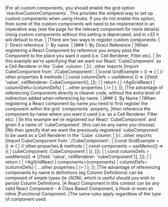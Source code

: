 <framework-specific-section frameworks="react">
|For all custom components, you should enable the grid option `reactiveCustomComponents`. This provides the simplest way to set up custom components when using Hooks. If you do not enable this option, then some of the custom components will need to be implemented in an imperative way (see the page for the relevant component for more details). Using custom components without this setting is deprecated, and in v32 it will default to true.
|
|There are two ways to register custom components:
|
|- Direct reference.
|- By name.
|
|### 1. By Direct Reference
|
|When registering a React Component by reference you simply pass the Component to the place you want it used (i.e. Cell Renderer, Filter etc).
|
|In this example we're specifying that we want our React `CubeComponent` as a Cell Renderer in the `Cube` column:
|
</framework-specific-section>

<framework-specific-section frameworks="react">
<snippet transform={false} language="jsx">
|//...other imports
|import CubeComponent from './CubeComponent';
|
|const GridExample = () => {
|   // other properties & methods
|   
|    const columnDefs = useMemo( () => [{field: 'value', cellRenderer: CubeComponent}], []);
|
|    return (
|         &lt;AgGridReact
|            columnDefs={columnDefs}
|            ...other properties            
|         />
|    );
|};
</snippet>
</framework-specific-section>

<framework-specific-section frameworks="react">
|The advantage of referencing Components directly is cleaner code, without the extra level of indirection added when referencing by name.
|
|### 2. By Name
|
|When registering a React component by name you need to first register the component within the grid `components` property,
|then reference the component by name where you want it used (i.e. as a Cell Renderer, Filter etc).
|
|In this example we've registered our React `CubeComponent` and given it a name of `cubeComponent` (this can be any name you choose).
|We then specify that we want the previously registered `cubeComponent` to be used as a Cell Renderer in the `Cube` column:
|
</framework-specific-section>

<framework-specific-section frameworks="react">
<snippet transform={false} language="jsx">
|//...other imports
|import CubeComponent from './CubeComponent';
|
|const GridExample = () => {
|   // other properties & methods
|   
|   const components = useMemo(() => ({
|       cubeComponent: CubeComponent    
|   }), []);
|
|   const columnDefs = useMemo(() => [{field: 'value', cellRenderer: 'cubeComponent'}], []);
|
|   return (
|         &lt;AgGridReact
|            components={components}
|            columnDefs={columnDefs}
|            ...other properties            
|         />
|   );
|};
</snippet> 
</framework-specific-section>

<framework-specific-section frameworks="react">
|The advantage of referencing components by name is definitions (eg Column Definitions) can be composed of simple types (ie JSON), which is useful should you wish to persist Column Definitions.
</framework-specific-section>

<framework-specific-section frameworks="react">
<note>
|A React Component in this context can be any valid React Component - A Class Based Component, a Hook or even an inline
|Functional Component. 
|The same rules apply regardless of the type of component used.
</note>
</framework-specific-section>
